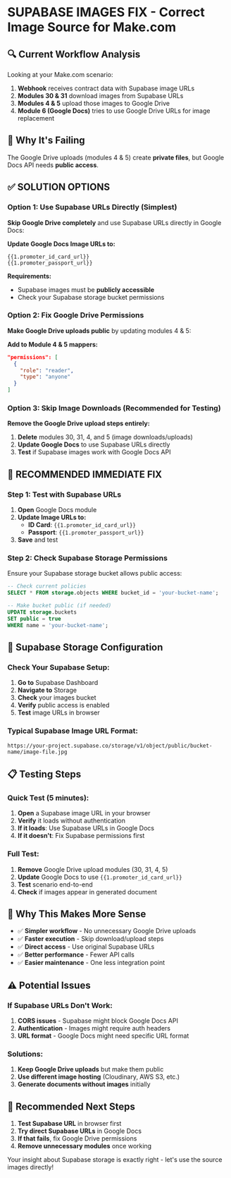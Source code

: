 # SUPABASE IMAGES FIX - Correct Image Source for Make.com

## 🔍 **Current Workflow Analysis**

Looking at your Make.com scenario:

1. **Webhook** receives contract data with Supabase image URLs
2. **Modules 30 & 31** download images from Supabase URLs  
3. **Modules 4 & 5** upload those images to Google Drive
4. **Module 6 (Google Docs)** tries to use Google Drive URLs for image replacement

## 🚨 **Why It's Failing**

The Google Drive uploads (modules 4 & 5) create **private files**, but Google Docs API needs **public access**.

## ✅ **SOLUTION OPTIONS**

### **Option 1: Use Supabase URLs Directly (Simplest)**

**Skip Google Drive completely** and use Supabase URLs directly in Google Docs:

**Update Google Docs Image URLs to:**
```
{{1.promoter_id_card_url}}
{{1.promoter_passport_url}}
```

**Requirements:**
- Supabase images must be **publicly accessible**
- Check your Supabase storage bucket permissions

### **Option 2: Fix Google Drive Permissions**

**Make Google Drive uploads public** by updating modules 4 & 5:

**Add to Module 4 & 5 mappers:**
```json
"permissions": [
  {
    "role": "reader",
    "type": "anyone"
  }
]
```

### **Option 3: Skip Image Downloads (Recommended for Testing)**

**Remove the Google Drive upload steps entirely:**

1. **Delete** modules 30, 31, 4, and 5 (image downloads/uploads)
2. **Update Google Docs** to use Supabase URLs directly
3. **Test** if Supabase images work with Google Docs API

## 🎯 **RECOMMENDED IMMEDIATE FIX**

### **Step 1: Test with Supabase URLs**

1. **Open** Google Docs module
2. **Update Image URLs to:**
   - **ID Card**: `{{1.promoter_id_card_url}}`
   - **Passport**: `{{1.promoter_passport_url}}`
3. **Save** and test

### **Step 2: Check Supabase Storage Permissions**

Ensure your Supabase storage bucket allows public access:

```sql
-- Check current policies
SELECT * FROM storage.objects WHERE bucket_id = 'your-bucket-name';

-- Make bucket public (if needed)
UPDATE storage.buckets 
SET public = true 
WHERE name = 'your-bucket-name';
```

## 🔧 **Supabase Storage Configuration**

### **Check Your Supabase Setup:**

1. **Go to** Supabase Dashboard
2. **Navigate to** Storage
3. **Check** your images bucket
4. **Verify** public access is enabled
5. **Test** image URLs in browser

### **Typical Supabase Image URL Format:**
```
https://your-project.supabase.co/storage/v1/object/public/bucket-name/image-file.jpg
```

## 📋 **Testing Steps**

### **Quick Test (5 minutes):**

1. **Open** a Supabase image URL in your browser
2. **Verify** it loads without authentication
3. **If it loads**: Use Supabase URLs in Google Docs
4. **If it doesn't**: Fix Supabase permissions first

### **Full Test:**

1. **Remove** Google Drive upload modules (30, 31, 4, 5)
2. **Update** Google Docs to use `{{1.promoter_id_card_url}}`
3. **Test** scenario end-to-end
4. **Check** if images appear in generated document

## 🎉 **Why This Makes More Sense**

- ✅ **Simpler workflow** - No unnecessary Google Drive uploads
- ✅ **Faster execution** - Skip download/upload steps
- ✅ **Direct access** - Use original Supabase URLs
- ✅ **Better performance** - Fewer API calls
- ✅ **Easier maintenance** - One less integration point

## ⚠️ **Potential Issues**

### **If Supabase URLs Don't Work:**

1. **CORS issues** - Supabase might block Google Docs API
2. **Authentication** - Images might require auth headers
3. **URL format** - Google Docs might need specific URL format

### **Solutions:**

1. **Keep Google Drive uploads** but make them public
2. **Use different image hosting** (Cloudinary, AWS S3, etc.)
3. **Generate documents without images** initially

## 🚀 **Recommended Next Steps**

1. **Test Supabase URL** in browser first
2. **Try direct Supabase URLs** in Google Docs
3. **If that fails**, fix Google Drive permissions
4. **Remove unnecessary modules** once working

Your insight about Supabase storage is exactly right - let's use the source images directly!
